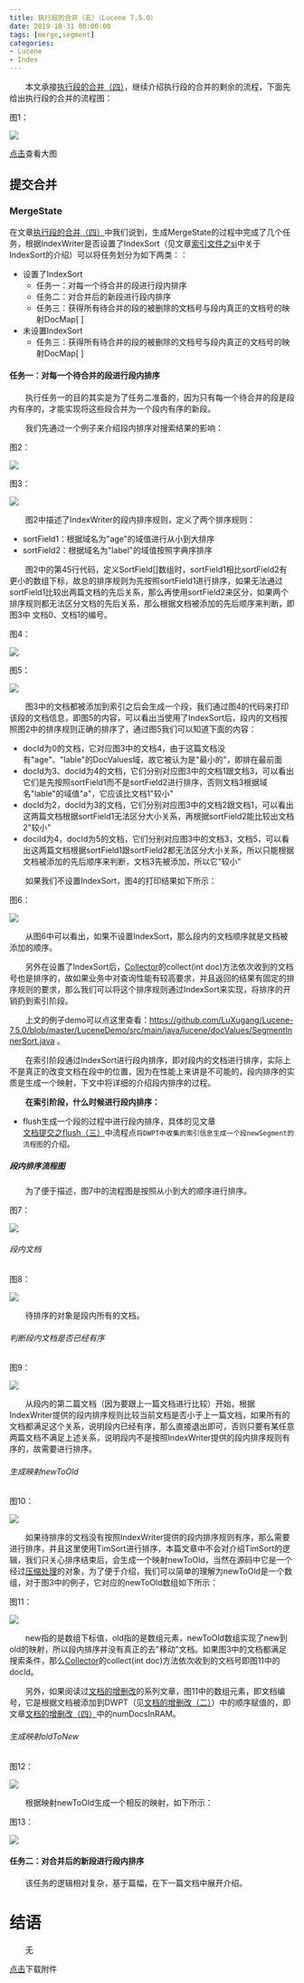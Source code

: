 ```yaml
---
title: 执行段的合并（五）（Lucene 7.5.0）
date: 2019-10-31 00:00:00
tags: [merge,segment]
categories:
- Lucene
- Index
---
```


&emsp;&emsp;本文承接[执行段的合并（四）](https://www.amazingkoala.com.cn/Lucene/Index/2019/1030/执行段的合并（四）)，继续介绍执行段的合并的剩余的流程，下面先给出执行段的合并的流程图：

图1：

<img src="http://www.amazingkoala.com.cn/uploads/lucene/index/执行段的合并/执行段的合并（五）/1.png">

[点击](http://www.amazingkoala.com.cn/uploads/lucene/index/执行段的合并/执行段的合并（五）/merge.html)查看大图

## 提交合并

### MergeState

在文章[执行段的合并（四）](https://www.amazingkoala.com.cn/Lucene/Index/2019/1030/执行段的合并（四）)中我们说到，生成MergeState的过程中完成了几个任务，根据IndexWriter是否设置了IndexSort（见文章[索引文件之si](https://www.amazingkoala.com.cn/Lucene/suoyinwenjian/2019/0605/索引文件之si)中关于IndexSort的介绍）可以将任务划分为如下两类：：

- 设置了IndexSort
  - 任务一：对每一个待合并的段进行段内排序
  - 任务二：对合并后的新段进行段内排序
  - 任务三：获得所有待合并的段的被删除的文档号与段内真正的文档号的映射DocMap[ ]
- 未设置IndexSort
  - 任务三：获得所有待合并的段的被删除的文档号与段内真正的文档号的映射DocMap[ ]

#### 任务一：对每一个待合并的段进行段内排序

&emsp;&emsp;执行任务一的目的其实是为了任务二准备的，因为只有每一个待合并的段是段内有序的，才能实现将这些段合并为一个段内有序的新段。

&emsp;&emsp;我们先通过一个例子来介绍段内排序对搜索结果的影响：

图2：

<img src="http://www.amazingkoala.com.cn/uploads/lucene/index/执行段的合并/执行段的合并（五）/2.png">

图3：

<img src="http://www.amazingkoala.com.cn/uploads/lucene/index/执行段的合并/执行段的合并（五）/3.png">

&emsp;&emsp;图2中描述了IndexWriter的段内排序规则，定义了两个排序规则：

- sortField1：根据域名为"age"的域值进行从小到大排序
- sortField2：根据域名为"label"的域值按照字典序排序

&emsp;&emsp;图2中的第45行代码，定义SortField[]数组时，sortField1相比sortField2有更小的数组下标，故总的排序规则为先按照sortField1进行排序，如果无法通过sortField1比较出两篇文档的先后关系，那么再使用sortField2来区分，如果两个排序规则都无法区分文档的先后关系，那么根据文档被添加的先后顺序来判断，即图3中 文档0、文档1的编号。

图4：

<img src="http://www.amazingkoala.com.cn/uploads/lucene/index/执行段的合并/执行段的合并（五）/4.png">

图5：

<img src="http://www.amazingkoala.com.cn/uploads/lucene/index/执行段的合并/执行段的合并（五）/5.png">

&emsp;&emsp;图3中的文档都被添加到索引之后会生成一个段，我们通过图4的代码来打印该段的文档信息，即图5的内容，可以看出当使用了IndexSort后，段内的文档按照图2中的排序规则正确的排序了，通过图5我们可以知道下面的内容：

- docId为0的文档，它对应图3中的文档4，由于这篇文档没有"age"、"lable"的DocValues域，故它被认为是"最小的"，即排在最前面
- docId为3、docId为4的文档，它们分别对应图3中的文档1跟文档3，可以看出它们是先按照sortField1而不是sortField2进行排序，否则文档3根据域名"lable"的域值"a"，它应该比文档1"较小"
- docId为2，docId为3的文档，它们分别对应图3中的文档2跟文档1，可以看出这两篇文档根据sortField1无法区分大小关系，再根据sortField2能比较出文档2"较小"
- dociId为4，docId为5的文档，它们分别对应图3中的文档3，文档5，可以看出这两篇文档根据sortField1跟sortField2都无法区分大小关系，所以只能根据文档被添加的先后顺序来判断，文档3先被添加，所以它"较小"

&emsp;&emsp;如果我们不设置IndexSort，图4的打印结果如下所示：

图6：

<img src="http://www.amazingkoala.com.cn/uploads/lucene/index/执行段的合并/执行段的合并（五）/6.png">

&emsp;&emsp;从图6中可以看出，如果不设置IndexSort，那么段内的文档顺序就是文档被添加的顺序。

&emsp;&emsp;另外在设置了IndexSort后，[Collector](https://www.amazingkoala.com.cn/Lucene/Search/2019/0812/Collector（一）)的collect(int doc)方法依次收到的文档号也是排序的，故如果业务中对查询性能有较高要求，并且返回的结果有固定的排序规则的要求，那么我们可以将这个排序规则通过IndexSort来实现，将排序的开销扔到索引阶段。

&emsp;&emsp;上文的例子demo可以点这里查看：https://github.com/LuXugang/Lucene-7.5.0/blob/master/LuceneDemo/src/main/java/lucene/docValues/SegmentInnerSort.java 。

&emsp;&emsp;在索引阶段通过IndexSort进行段内排序，即对段内的文档进行排序，实际上不是真正的改变文档在段中的位置，因为在性能上来讲是不可能的，段内排序的实质是生成一个映射，下文中将详细的介绍段内排序的过程。

&emsp;&emsp;**在索引阶段，什么时候进行段内排序：**

- flush生成一个段的过程中进行段内排序，具体的见文章[文档提交之flush（三）](https://www.amazingkoala.com.cn/Lucene/Index/2019/0725/文档提交之flush（三）)中流程点`将DWPT中收集的索引信息生成一个段newSegment的流程图`的介绍。

##### 段内排序流程图

&emsp;&emsp;为了便于描述，图7中的流程图是按照从小到大的顺序进行排序。

图7：

<img src="http://www.amazingkoala.com.cn/uploads/lucene/index/执行段的合并/执行段的合并（五）/7.png">

###### 段内文档

图8：

<img src="http://www.amazingkoala.com.cn/uploads/lucene/index/执行段的合并/执行段的合并（五）/8.png">

&emsp;&emsp;待排序的对象是段内所有的文档。

###### 判断段内文档是否已经有序

图9：

<img src="http://www.amazingkoala.com.cn/uploads/lucene/index/执行段的合并/执行段的合并（五）/9.png">

&emsp;&emsp;从段内的第二篇文档（因为要跟上一篇文档进行比较）开始，根据IndexWriter提供的段内排序规则比较当前文档是否小于上一篇文档，如果所有的文档都满足这个关系，说明段内已经有序，那么直接退出即可，否则只要有某任意两篇文档不满足上述关系，说明段内不是按照IndexWriter提供的段内排序规则有序的，故需要进行排序。

###### 生成映射newToOld

图10：

<img src="http://www.amazingkoala.com.cn/uploads/lucene/index/执行段的合并/执行段的合并（五）/10.png">

&emsp;&emsp;如果待排序的文档没有按照IndexWriter提供的段内排序规则有序，那么需要进行排序，并且这里使用TimSort进行排序，本篇文章中不会对介绍TimSort的逻辑，我们只关心排序结束后，会生成一个映射newToOld，当然在源码中它是一个经过[压缩处理](https://www.amazingkoala.com.cn/Lucene/yasuocunchu/2019/0213/BulkOperationPacked)的对象，为了便于介绍，我们可以简单的理解为newToOld是一个数组，对于图3中的例子，它对应的newToOld数组如下所示：

图11：

<img src="http://www.amazingkoala.com.cn/uploads/lucene/index/执行段的合并/执行段的合并（五）/11.png">

&emsp;&emsp;new指的是数组下标值，old指的是数组元素，newToOld数组实现了new到old的映射，所以段内排序并没有真正的去"移动"文档。如果图3中的文档都满足搜索条件，那么[Collector](https://www.amazingkoala.com.cn/Lucene/Search/2019/0812/Collector（一）)的collect(int doc)方法依次收到的文档号即图11中的docId。

&emsp;&emsp;另外，如果阅读过[文档的增删改](https://www.amazingkoala.com.cn/Lucene/Index/2019/0626/文档的增删改（一）)的系列文章，图11中的数组元素，即文档编号，它是根据文档被添加到DWPT（见[文档的增删改（二）](https://www.amazingkoala.com.cn/Lucene/Index/2019/0628/文档的增删改（二）)）中的顺序赋值的，即文章[文档的增删改（四）](https://www.amazingkoala.com.cn/Lucene/Index/2019/0704/文档的增删改（四）)中的numDocsInRAM。

###### 生成映射oldToNew

图12：

<img src="http://www.amazingkoala.com.cn/uploads/lucene/index/执行段的合并/执行段的合并（五）/12.png">

&emsp;&emsp;根据映射newToOld生成一个相反的映射，如下所示：

图13：

<img src="http://www.amazingkoala.com.cn/uploads/lucene/index/执行段的合并/执行段的合并（五）/13.png">

#### 任务二：对合并后的新段进行段内排序

&emsp;&emsp;该任务的逻辑相对复杂，基于篇幅，在下一篇文档中展开介绍。

# 结语

&emsp;&emsp;无

[点击](http://www.amazingkoala.com.cn/attachment/Lucene/Index/执行段的合并/执行段的合并（五）/执行段的合并（五）.zip)下载附件





